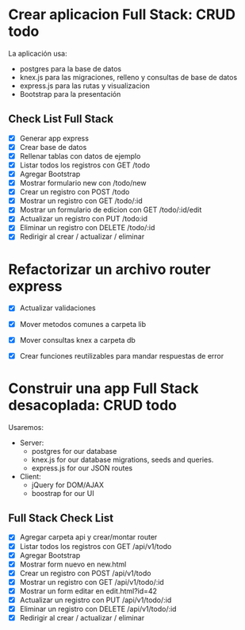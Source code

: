 # Crear aplicacion Full Stack: CRUD todo

La aplicación usa:
* postgres para la base de datos
* knex.js para las migraciones, relleno y consultas de base de datos
* express.js para las rutas y visualizacion
* Bootstrap para la presentación

## Check List Full Stack
* [x] Generar app express
* [x] Crear base de datos
* [x] Rellenar tablas con datos de ejemplo
* [x] Listar todos los registros con GET /todo
* [x] Agregar Bootstrap
* [x] Mostrar formulario new con /todo/new
* [x] Crear un registro con POST /todo
* [x] Mostrar un registro con GET /todo/:id
* [x] Mostrar un formulario de edicion con GET /todo/:id/edit
* [x] Actualizar un registro con PUT /todo:id
* [x] Eliminar un registro con DELETE /todo/:id
* [x] Redirigir al crear / actualizar / eliminar

# Refactorizar un archivo router express

* [x] Actualizar validaciones
* [x] Mover metodos comunes a carpeta lib
* [x] Mover consultas knex a carpeta db
* [x] Crear funciones reutilizables para mandar respuestas de error


# Construir una app Full Stack desacoplada: CRUD todo

Usaremos:
* Server:
  * postgres for our database
  * knex.js for our database migrations, seeds and queries.
  * express.js for our JSON routes
* Client:
  * jQuery for DOM/AJAX
  * boostrap for our UI


## Full Stack Check List
* [x] Agregar carpeta api y crear/montar router
* [x] Listar todos los registros con GET /api/v1/todo
* [x] Agregar Bootstrap
* [x] Mostrar form nuevo en new.html
* [x] Crear un registro con POST /api/v1/todo
* [x] Mostrar un registro con GET /api/v1/todo/:id
* [x] Mostrar un form editar en edit.html?id=42
* [x] Actualizar un registro con PUT /api/v1/todo/:id
* [x] Eliminar un registro con DELETE /api/v1/todo/:id
* [x] Redirigir al crear / actualizar / eliminar
